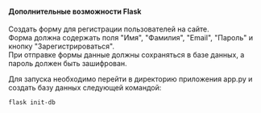 #### Дополнительные возможности Flask

Создать форму для регистрации пользователей на сайте.  
Форма должна содержать поля "Имя", "Фамилия", "Email", "Пароль" и кнопку "Зарегистрироваться".  
При отправке формы данные должны сохраняться в базе данных, а пароль должен быть зашифрован.



Для запуска необходимо перейти в директорию приложения app.py и создать базу данных следующей командой:
```
flask init-db
```